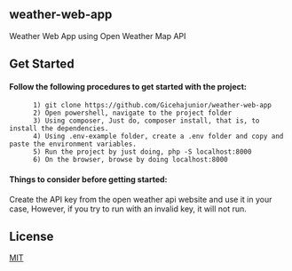 ## weather-web-app
Weather Web App using Open Weather Map API

## Get Started
#### Follow the following procedures to get started with the project:
          1) git clone https://github.com/Gicehajunior/weather-web-app
          2) Open powershell, navigate to the project folder
          3) Using composer, Just do, composer install, that is, to install the dependencies.
          4) Using .env-example folder, create a .env folder and copy and paste the environment variables.
          5) Run the project by just doing, php -S localhost:8000
          6) On the browser, browse by doing localhost:8000
      
 #### Things to consider before getting started:
 Create the API key from the open weather api website and use it in your case, However, if you try to run with an invalid key, it will not run.
      
 ## License
 <a href="https://github.com/Gicehajunior/weather-web-app/blob/master/LICENSE">MIT</a>

